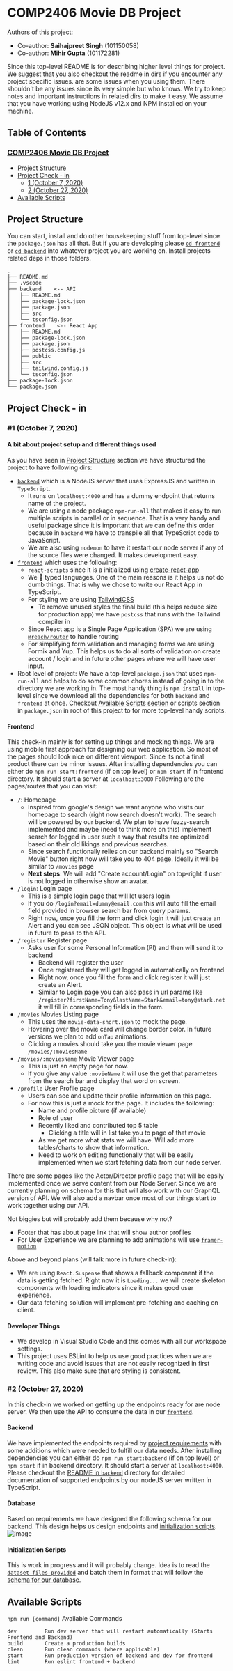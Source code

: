 # COMP2406 Movie DB Project

Authors of this project:
- Co-author: **Saihajpreet Singh** (101150058)
- Co-author: **Mihir Gupta** (101172281)

Since this top-level README is for describing higher level things for project. We suggest that you also checkout the readme in dirs if you encounter any project specific issues. are some issues when you using them. There shouldn't be any issues since its very simple but who knows. We try to keep notes and important instructions in related dirs to make it easy. We assume that you have working using NodeJS v12.x and NPM installed on your machine.

## Table of Contents

### [COMP2406 Movie DB Project](#comp2406-movie-db-project)
   - [Project Structure](#project-structure)
   - [Project Check - in](#project-check---in)
     - [1 (October 7, 2020)](#1-october-7-2020)
     - [2 (October 27, 2020)](#2-october-27-2020)
   - [Available Scripts](#available-scripts)

## Project Structure
You can start, install and do other housekeeping stuff from top-level since the `package.json` has all that. But if you are developing please [`cd frontend`](/frontend/README.md) or [`cd backend`](/backend/README.md) into whatever project you are working on. Install projects related deps in those folders.
```
.
├── README.md
├── .vscode
├── backend    <-- API
│   ├── README.md
│   ├── package-lock.json
│   ├── package.json
│   ├── src
│   └── tsconfig.json
├── frontend    <-- React App
│   ├── README.md
│   ├── package-lock.json
│   ├── package.json
│   ├── postcss.config.js
│   ├── public
│   ├── src
│   ├── tailwind.config.js
│   └── tsconfig.json
├── package-lock.json
└── package.json
```

## Project Check - in

### #1 (October 7, 2020)

#### A bit about project setup and different things used
As you have seen in [ Project Structure](#project-structure) section we have structured the project to have following dirs:

- [`backend`](/backend/README.md) which is a NodeJS server that uses ExpressJS and written in `TypeScript`. 
  - It runs on `localhost:4000` and has a dummy endpoint that returns name of the project. 
  - We are using a node package `npm-run-all` that makes it easy to run multiple scripts in parallel or in sequence. That is a very handy and useful package since it is important that we can define this order because in `backend` we have to transpile all that TypeScript code to JavaScript.
  - We are also using `nodemon` to have it restart our node server if any of the source files were changed. It makes development easy.
- [`frontend`](/frontend/README.md) which uses the following:
  - `react-scripts` since it is a initialized using [create-react-app](https://create-react-app.dev)
  - We 💙 typed languages. One of the main reasons is it helps us not do dumb things. That is why we chose to write our React App in TypeScript.
  - For styling we are using [TailwindCSS](https://tailwindcss.com)
    - To remove unused styles the final build (this helps reduce size for production app) we have `postcss` that runs with the Tailwind compiler in 
  - Since React app is a Single Page Application (SPA) we are using [`@reach/router`](https://reach.tech/router/) to handle routing
  - For simplifying form validation and managing forms we are using Formik and Yup. This helps us to do all sorts of validation on create account / login and in future other pages where we will have user input.
- Root level of project: We have a top-level `package.json` that uses `npm-run-all` and helps to do some common chores instead of going in to the directory we are working in. The most handy thing is `npm install` in top-level since we download all the dependencies for both `backend` and `frontend` at once. Checkout [Available Scripts section](#available-scripts) or scripts section in `package.json` in root of this project to for more top-level handy scripts.

#### Frontend
This check-in mainly is for setting up things and mocking things. We are using mobile first approach for designing our web application. So most of the pages should look nice on different viewport. Since its not a final product there can be minor issues.  After installing dependencies you can either do `npm run start:frontend` (if on top level) or `npm start` if in frontend directory. It should start a server at `localhost:3000` Following are the pages/routes that you can visit:
- `/`: Homepage
  - Inspired from google's design we want anyone who visits our homepage to search (right now search doesn't work). The search will be powered by our backend. We plan to have fuzzy-search implemented and maybe (need to think more on this) implement search for logged in user such a way that results are optimized based on their old likings and previous searches. 
  - Since search functionally relies on our backend mainly so "Search Movie" button right now will take you to 404 page. Ideally it will be similar to `/movies` page
  - **Next steps**: We will add "Create account/Login" on top-right if user is not logged in otherwise show an avatar. 
- `/login`: Login page
  - This is a simple login page that will let users login
  - If you do `/login?email=dummy@email.com` this will auto fill the email field provided in browser search bar from query params.
  - Right now, once you fill the form and click login it will just create an Alert and you can see JSON object. This object is what will be used in future to pass to the API.
- `/register` Register page
  - Asks user for some Personal Information (PI) and then will send it to backend
    - Backend will register the user
    - Once registered they will get logged in automatically on frontend
    - Right now, once you fill the form and click register it will just create an Alert.
    - Similar to Login page you can also pass in url params like `/register?firstName=Tony&lastName=Stark&email=tony@stark.net` it will fill in corresponding fields in the form.
- `/movies` Movies Listing page
  - This uses the `movie-data-short.json` to mock the page.
  - Hovering over the movie card will change border color. In future versions we plan to add `onTap` animations. 
  - Clicking a movies should take you the movie viewer page `/movies/:moviesName`
- `/movies/:moviesName` Movie Viewer page
  - This is just an empty page for now.
  - If you give any value `:movieName` it will use the get that parameters from the search bar and display that word on screen.
- `/profile` User Profile page
  - Users can see and update their profile information on this page.
  - For now this is just a mock for the page. It includes the following:
    - Name and profile picture (if available)
    - Role of user
    - Recently liked and contributed top 5 table
      - Clicking a title will in list take you to page of that movie
    - As we get more what stats we will have. Will add more tables/charts to show that information.
    - Need to work on editing functionally that will be easily implemented when we start fetching data from our node server.

There are some pages like the Actor/Director profile page that will be easily implemented once we serve content from our Node Server. Since we are currently planning on schema for this that will also work with our GraphQL version of API.
We will also add a navbar once most of our things start to work together using our API.

Not biggies but will probably add them because why not?
* Footer that has about page link that will show author profiles
* For User Experience we are planning to add animations will use [`framer-motion`](https://www.framer.com/motion/)

Above and beyond plans (will talk more in future check-in):
* We are using `React.Suspense` that shows a fallback component if the data is getting fetched. Right now it is `Loading...` we will create skeleton components with loading indicators since it makes good user experience. 
* Our data fetching solution will implement pre-fetching and caching on client.

#### Developer Things
- We develop in Visual Studio Code and this comes with all our workspace settings.
- This project uses ESLint to help us use good practices when we are writing code and avoid issues that are not easily recognized in first review. This also make sure that are styling is consistent.

### #2 (October 27, 2020)
In this check-in we worked on getting up the endpoints ready for are node server. We then use the API to consume the data in our [`frontend`](frontend/README.md).

#### Backend
We have implemented the endpoints required by [project requirements](requirements.pdf) with some additions which were needed to fulfill our data needs. After installing dependencies you can either do `npm run start:backend` (if on top level) or `npm start` if in backend directory. It should start a server at `localhost:4000`. Please checkout the [README in `backend`](backend/README.md) directory for detailed documentation of supported endpoints by our nodeJS server written in TypeScript.

#### Database
Based on requirements we have designed the following schema for our backend. This design helps us design endpoints and [initialization scripts](#initialization-scripts).
![image](db.png)

#### Initialization Scripts
This is work in progress and it will probably change. Idea is to read the [`dataset files provided`](dataset/README.txt) and batch them in format that will follow the [schema for our database](db.png).

## Available Scripts
`npm run [command]`
Available Commands
```
dev         Run dev server that will restart automatically (Starts Frontend and Backend)
build       Create a production builds
clean       Run clean commands (where applicable)
start       Run production version of backend and dev for frontend
lint        Run eslint frontend + backend
```
